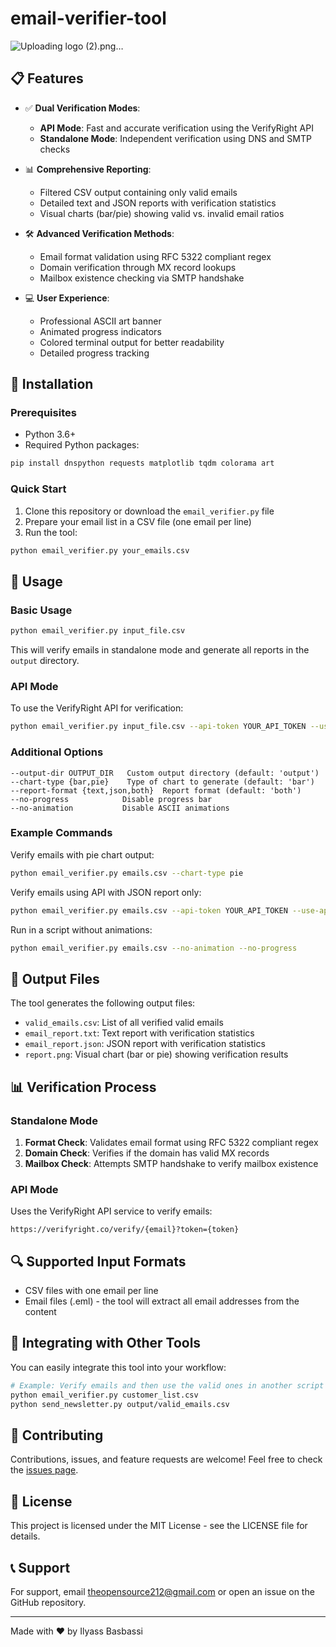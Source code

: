 # email-verifier-tool
![Uploading logo (2).png…]()



## 📋 Features

- ✅ **Dual Verification Modes**:
  - **API Mode**: Fast and accurate verification using the VerifyRight API
  - **Standalone Mode**: Independent verification using DNS and SMTP checks
  
- 📊 **Comprehensive Reporting**:
  - Filtered CSV output containing only valid emails
  - Detailed text and JSON reports with verification statistics
  - Visual charts (bar/pie) showing valid vs. invalid email ratios
  
- 🛠️ **Advanced Verification Methods**:
  - Email format validation using RFC 5322 compliant regex
  - Domain verification through MX record lookups
  - Mailbox existence checking via SMTP handshake
  
- 💻 **User Experience**:
  - Professional ASCII art banner
  - Animated progress indicators
  - Colored terminal output for better readability
  - Detailed progress tracking

## 🔧 Installation

### Prerequisites

- Python 3.6+
- Required Python packages:

```bash
pip install dnspython requests matplotlib tqdm colorama art
```

### Quick Start

1. Clone this repository or download the `email_verifier.py` file
2. Prepare your email list in a CSV file (one email per line)
3. Run the tool:

```bash
python email_verifier.py your_emails.csv
```

## 🚀 Usage

### Basic Usage

```bash
python email_verifier.py input_file.csv
```

This will verify emails in standalone mode and generate all reports in the `output` directory.

### API Mode

To use the VerifyRight API for verification:

```bash
python email_verifier.py input_file.csv --api-token YOUR_API_TOKEN --use-api
```

### Additional Options

```
--output-dir OUTPUT_DIR   Custom output directory (default: 'output')
--chart-type {bar,pie}    Type of chart to generate (default: 'bar')
--report-format {text,json,both}  Report format (default: 'both')
--no-progress            Disable progress bar
--no-animation           Disable ASCII animations
```

### Example Commands

Verify emails with pie chart output:
```bash
python email_verifier.py emails.csv --chart-type pie
```

Verify emails using API with JSON report only:
```bash
python email_verifier.py emails.csv --api-token YOUR_API_TOKEN --use-api --report-format json
```

Run in a script without animations:
```bash
python email_verifier.py emails.csv --no-animation --no-progress
```

## 📁 Output Files

The tool generates the following output files:

- `valid_emails.csv`: List of all verified valid emails
- `email_report.txt`: Text report with verification statistics
- `email_report.json`: JSON report with verification statistics
- `report.png`: Visual chart (bar or pie) showing verification results

## 📊 Verification Process

### Standalone Mode

1. **Format Check**: Validates email format using RFC 5322 compliant regex
2. **Domain Check**: Verifies if the domain has valid MX records
3. **Mailbox Check**: Attempts SMTP handshake to verify mailbox existence

### API Mode

Uses the VerifyRight API service to verify emails:
```
https://verifyright.co/verify/{email}?token={token}
```

## 🔍 Supported Input Formats

- CSV files with one email per line
- Email files (.eml) - the tool will extract all email addresses from the content

## 🔄 Integrating with Other Tools

You can easily integrate this tool into your workflow:

```bash
# Example: Verify emails and then use the valid ones in another script
python email_verifier.py customer_list.csv
python send_newsletter.py output/valid_emails.csv
```

## 🤝 Contributing

Contributions, issues, and feature requests are welcome! Feel free to check the [issues page](https://github.com/yourusername/email-verifier/issues).

## 📜 License

This project is licensed under the MIT License - see the LICENSE file for details.

## 📞 Support

For support, email [theopensource212@gmail.com](mailto:your-email@example.com) or open an issue on the GitHub repository.

---

Made with ❤️ by Ilyass Basbassi
